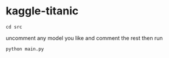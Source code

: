 # kaggle-titanic
```
cd src
```
uncomment any model you like and comment the rest then run
```
python main.py
```
